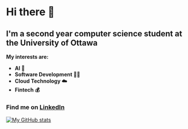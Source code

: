 # Hi there 👋
## I'm a second year computer science student at the University of Ottawa

**My interests are:**
- **AI 🤖**
- **Software Development 👨‍💻**
- **Cloud Technology ☁️**
- **Fintech 💰**

### Find me on [LinkedIn](https://www.linkedin.com/in/eliasfatine/)

[![My GitHub stats](https://github-readme-stats.vercel.app/api?username=efatine&theme=transparent&show_icons=true&hide_border=true)](https://github.com/anuraghazra/github-readme-stats)



<!--
**mtelias/mtelias** is a ✨ _special_ ✨ repository because its `README.md` (this file) appears on your GitHub profile.

Here are some ideas to get you started:

- 🔭 I’m currently working on ...
- 🌱 I’m currently learning ...
- 👯 I’m looking to collaborate on ...
- 🤔 I’m looking for help with ...
- 💬 Ask me about ...
- 📫 How to reach me: ...
- 😄 Pronouns: ...
- ⚡ Fun fact: ...
-->
